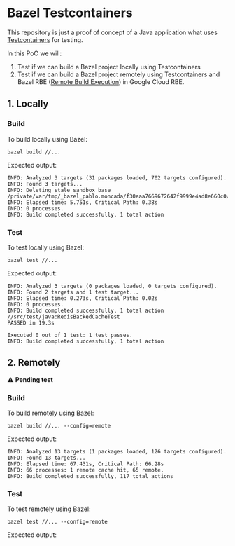 # Bazel Testcontainers

This repository is just a proof of concept of a Java application what uses [Testcontainers](https://www.testcontainers.org/) for testing.

In this PoC we will:
1. Test if we can build a Bazel project locally using Testcontainers
2.  Test if we can build a Bazel project remotely using Testcontainers and Bazel RBE ([Remote Build Execution](https://docs.bazel.build/versions/master/remote-execution.html)) in Google Cloud RBE.


## 1. Locally

### Build

To build locally using Bazel:
```
bazel build //...
```

Expected output:
```
INFO: Analyzed 3 targets (31 packages loaded, 702 targets configured).
INFO: Found 3 targets...
INFO: Deleting stale sandbox base /private/var/tmp/_bazel_pablo.moncada/f30eaa7669672642f9999e4ad8e660c0/sandbox
INFO: Elapsed time: 5.751s, Critical Path: 0.38s
INFO: 0 processes.
INFO: Build completed successfully, 1 total action
```

### Test

To test locally using Bazel:
```
bazel test //...
```

Expected output:
```
INFO: Analyzed 3 targets (0 packages loaded, 0 targets configured).
INFO: Found 2 targets and 1 test target...
INFO: Elapsed time: 0.273s, Critical Path: 0.02s
INFO: 0 processes.
INFO: Build completed successfully, 1 total action
//src/test/java:RedisBackedCacheTest                             PASSED in 19.3s

Executed 0 out of 1 test: 1 test passes.
INFO: Build completed successfully, 1 total action
```

## 2. Remotely

:warning: **Pending test**

### Build

To build remotely using Bazel:
```
bazel build //... --config=remote
```

Expected output:
```
INFO: Analyzed 13 targets (1 packages loaded, 126 targets configured).
INFO: Found 13 targets...
INFO: Elapsed time: 67.431s, Critical Path: 66.28s
INFO: 66 processes: 1 remote cache hit, 65 remote.
INFO: Build completed successfully, 117 total actions
```

### Test

To test remotely using Bazel:
```
bazel test //... --config=remote
```

Expected output:
```

```